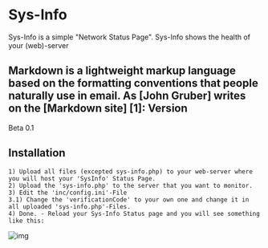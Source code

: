 Sys-Info
=========

Sys-Info is a simple "Network Status Page". Sys-Info shows the health of your (web)-server

Markdown is a lightweight markup language based on the formatting conventions that people naturally use in email.  As [John Gruber] writes on the [Markdown site] [1]:
Version
----

Beta 0.1


Installation
--------------

```
1) Upload all files (excepted sys-info.php) to your web-server where you will host your 'SysInfo' Status Page.
2) Upload the 'sys-info.php' to the server that you want to monitor.
3) Edit the 'inc/config.ini'-File
3.1) Change the 'verificationCode' to your own one and change it in all uploaded 'sys-info.php'-Files.
4) Done. - Reload your Sys-Info Status page and you will see something like this:
```

![img](http://puu.sh/aMmGU/f95e42f9fb.png "Example Network Status Page")


